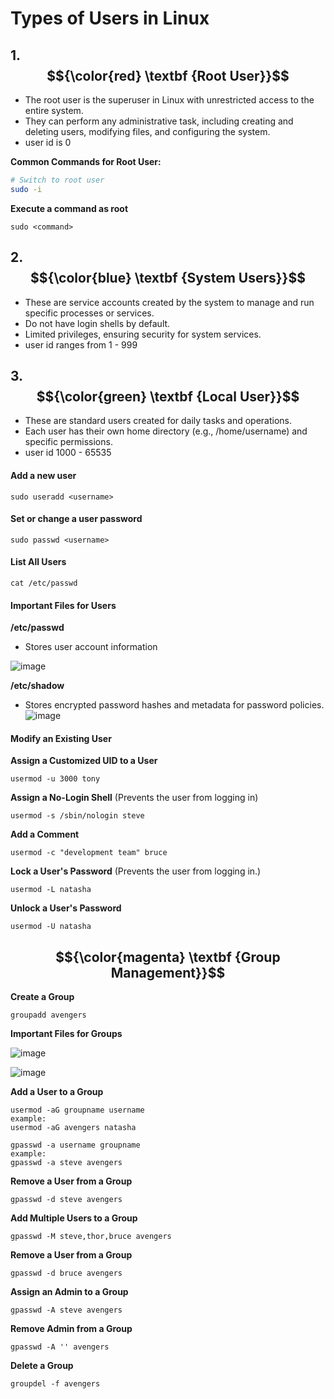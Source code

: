 # Types of Users in Linux


## 1. $${\color{red} \textbf {Root User}}$$

- The root user is the superuser in Linux with unrestricted access to the entire system.
- They can perform any administrative task, including creating and deleting users, modifying files, and configuring the system.
- user id is 0

**Common Commands for Root User:**
```bash
# Switch to root user
sudo -i
````

**Execute a command as root**
````
sudo <command>
````

## 2. $${\color{blue} \textbf {System Users}}$$
- These are service accounts created by the system to manage and run specific processes or services.
- Do not have login shells by default.
- Limited privileges, ensuring security for system services.
- user id ranges from 1 - 999

  
## 3. $${\color{green} \textbf {Local User}}$$
- These are standard users created for daily tasks and operations.
- Each user has their own home directory (e.g., /home/username) and specific permissions.
- user id 1000 - 65535

  
#### Add a new user
````
sudo useradd <username>
````
#### Set or change a user password
````
sudo passwd <username>
````

#### List All Users
````
cat /etc/passwd
````
#### Important Files for Users

**/etc/passwd**
- Stores user account information

![image](https://github.com/user-attachments/assets/8573faaf-b158-4699-9abd-48b9ae43c2d8)

**/etc/shadow**
- Stores encrypted password hashes and metadata for password policies.
![image](https://github.com/user-attachments/assets/01a728d8-78f9-4489-91a0-cb3c9c57da3a)

#### Modify an Existing User

**Assign a Customized UID to a User**
````
usermod -u 3000 tony
````
**Assign a No-Login Shell** (Prevents the user from logging in)
````
usermod -s /sbin/nologin steve
````
**Add a Comment**
````
usermod -c "development team" bruce
````
**Lock a User's Password** (Prevents the user from logging in.)
````
usermod -L natasha
````
**Unlock a User's Password**
````
usermod -U natasha
````

## $${\color{magenta} \textbf {Group Management}}$$

**Create a Group**
````
groupadd avengers
````

**Important Files for Groups**

![image](https://github.com/user-attachments/assets/ecd01e92-9511-4aa8-b514-7db87da1000b)

![image](https://github.com/user-attachments/assets/350fdc3b-89e7-4f6c-9a6f-462a58681d96)



**Add a User to a Group**
````
usermod -aG groupname username
example:
usermod -aG avengers natasha
````
````
gpasswd -a username groupname
example:
gpasswd -a steve avengers
````
**Remove a User from a Group**
````
gpasswd -d steve avengers
````

**Add Multiple Users to a Group**
````
gpasswd -M steve,thor,bruce avengers
````
**Remove a User from a Group**
````
gpasswd -d bruce avengers
````

**Assign an Admin to a Group**
````
gpasswd -A steve avengers
````
**Remove Admin from a Group**
````
gpasswd -A '' avengers
````

**Delete a Group**
````
groupdel -f avengers
````

